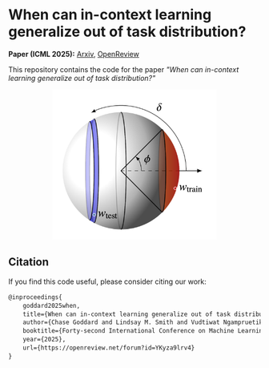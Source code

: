# When can in-context learning generalize out of task distribution?

**Paper (ICML 2025):** [Arxiv](https://arxiv.org/abs/2506.05574), [OpenReview](https://openreview.net/forum?id=YKyza9lrv4)

This repository contains the code for the paper *"When can in-context learning generalize out of task distribution?"*

<p align="center">
    <img src="fig_sphere.png" alt="Schematic" height="300">
</p>

## Citation

If you find this code useful, please consider citing our work:

```tex
@inproceedings{
    goddard2025when,
    title={When can in-context learning generalize out of task distribution?},
    author={Chase Goddard and Lindsay M. Smith and Vudtiwat Ngampruetikorn and David J. Schwab},
    booktitle={Forty-second International Conference on Machine Learning},
    year={2025},
    url={https://openreview.net/forum?id=YKyza9lrv4}
}
```
